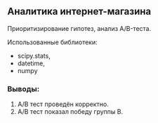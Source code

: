 ## Аналитика интернет-магазина

Приоритизирование гипотез, анализ A/B-теста.

Использованные библиотеки:
* scipy.stats, 
* datetime, 
* numpy

### Выводы:
1. А/В тест проведён корректно.
2. А/В тест показал победу группы В.
